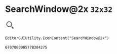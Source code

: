 # SearchWindow@2x `32x32`
<img src="/img/SearchWindow@2x.png" width=32 height=32>

``` CSharp
EditorGUIUtility.IconContent("SearchWindow@2x")
```
```
6707060085778304275
```
